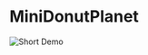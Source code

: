 # MiniDonutPlanet

<!--![Picture of the store](https://i.gyazo.com/d01b612a23087d2c5e664986049341ff.png)-->

![Short Demo](https://i.gyazo.com/d1bff07601e11fe1dd208422274b4df8.gif)
